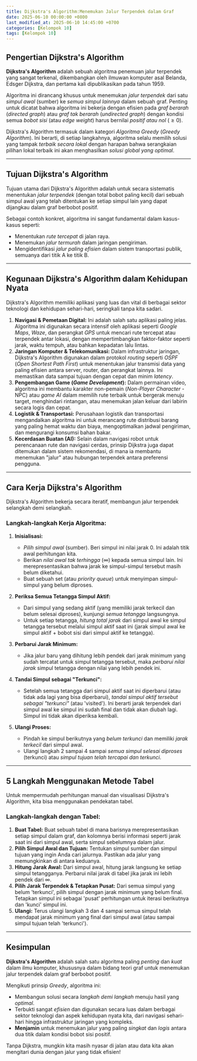 ```yaml
---
title: Dijkstra's Algorithm:Menemukan Jalur Terpendek dalam Graf
date: 2025-06-10 00:00:00 +0800
last_modified_at: 2025-06-10 14:45:00 +0700
categories: [Kelompok 10]
tags: [Kelompok 10]
---
```


## Pengertian Dijkstra's Algorithm

**Dijkstra's Algorithm** adalah sebuah algoritma penemuan jalur terpendek yang sangat terkenal, dikembangkan oleh ilmuwan komputer asal Belanda, Edsger Dijkstra, dan pertama kali dipublikasikan pada tahun 1959.

Algoritma ini dirancang khusus untuk menemukan *jalur terpendek* dari satu *simpul awal* (sumber) ke *semua simpul lainnya* dalam sebuah graf. Penting untuk dicatat bahwa algoritma ini bekerja dengan efisien pada *graf berarah* (*directed graph*) atau *graf tak berarah* (*undirected graph*) dengan kondisi semua *bobot sisi* (atau *edge weight*) harus bernilai *positif atau nol* ($\ge 0$).

Dijkstra's Algorithm termasuk dalam kategori *Algoritma Greedy* (*Greedy Algorithm*). Ini berarti, di setiap langkahnya, algoritma selalu memilih solusi yang tampak *terbaik secara lokal* dengan harapan bahwa serangkaian pilihan lokal terbaik ini akan menghasilkan *solusi global yang optimal*.

---

## Tujuan Dijkstra's Algorithm

Tujuan utama dari Dijkstra's Algorithm adalah untuk secara sistematis menentukan *jalur terpendek* (dengan total bobot paling kecil) dari sebuah simpul awal yang telah ditentukan ke setiap simpul lain yang dapat dijangkau dalam graf berbobot positif.

Sebagai contoh konkret, algoritma ini sangat fundamental dalam kasus-kasus seperti:
* Menentukan *rute tercepat* di jalan raya.
* Menemukan *jalur termurah* dalam jaringan pengiriman.
* Mengidentifikasi *jalur paling efisien* dalam sistem transportasi publik, semuanya dari titik A ke titik B.

---

## Kegunaan Dijkstra's Algorithm dalam Kehidupan Nyata

Dijkstra's Algorithm memiliki aplikasi yang luas dan vital di berbagai sektor teknologi dan kehidupan sehari-hari, seringkali tanpa kita sadari.

1.  **Navigasi & Pemetaan Digital:** Ini adalah salah satu aplikasi paling jelas. Algoritma ini digunakan secara intensif oleh aplikasi seperti *Google Maps*, *Waze*, dan perangkat *GPS* untuk mencari rute tercepat atau terpendek antar lokasi, dengan mempertimbangkan faktor-faktor seperti jarak, waktu tempuh, atau bahkan kepadatan lalu lintas.
2.  **Jaringan Komputer & Telekomunikasi:** Dalam infrastruktur jaringan, Dijkstra's Algorithm digunakan dalam protokol *routing* seperti *OSPF* (*Open Shortest Path First*) untuk menentukan jalur transmisi data yang paling efisien antara server, router, dan perangkat lainnya. Ini memastikan data sampai tujuan dengan cepat dan minim *latency*.
3.  **Pengembangan Game (*Game Development*):** Dalam permainan video, algoritma ini membantu karakter non-pemain (*Non-Player Character* - NPC) atau *game AI* dalam memilih rute terbaik untuk bergerak menuju target, menghindari rintangan, atau menemukan jalan keluar dari labirin secara logis dan cepat.
4.  **Logistik & Transportasi:** Perusahaan logistik dan transportasi mengandalkan algoritma ini untuk merancang rute distribusi barang yang paling hemat waktu dan biaya, mengoptimalkan jadwal pengiriman, dan mengurangi konsumsi bahan bakar.
5.  **Kecerdasan Buatan (AI):** Selain dalam navigasi robot untuk perencanaan rute dan navigasi cerdas, prinsip Dijkstra juga dapat ditemukan dalam sistem rekomendasi, di mana ia membantu menemukan "jalur" atau hubungan terpendek antara preferensi pengguna.

---

## Cara Kerja Dijkstra's Algorithm

Dijkstra's Algorithm bekerja secara iteratif, membangun jalur terpendek selangkah demi selangkah.

### Langkah-langkah Kerja Algoritma:

1.  **Inisialisasi:**
    * *Pilih simpul awal* (sumber). Beri simpul ini nilai jarak 0. Ini adalah titik awal perhitungan kita.
    * Berikan *nilai awal tak terhingga* ($\infty$) kepada semua simpul lain. Ini merepresentasikan bahwa jarak ke simpul-simpul tersebut masih belum diketahui.
    * Buat sebuah set (atau *priority queue*) untuk menyimpan simpul-simpul yang belum diproses.

2.  **Periksa Semua Tetangga Simpul Aktif:**
    * Dari simpul yang sedang aktif (yang memiliki jarak terkecil dan belum selesai diproses), kunjungi *semua tetangga* langsungnya.
    * Untuk setiap tetangga, *hitung total jarak* dari simpul awal ke simpul tetangga tersebut melalui simpul aktif saat ini (jarak simpul awal ke simpul aktif + bobot sisi dari simpul aktif ke tetangga).

3.  **Perbarui Jarak Minimum:**
    * Jika jalur baru yang dihitung lebih pendek dari jarak minimum yang sudah tercatat untuk simpul tetangga tersebut, maka *perbarui nilai jarak* simpul tetangga dengan nilai yang lebih pendek ini.

4.  **Tandai Simpul sebagai "Terkunci":**
    * Setelah semua tetangga dari simpul aktif saat ini diperbarui (atau tidak ada lagi yang bisa diperbarui), *tandai simpul aktif tersebut sebagai "terkunci"* (atau 'visited'). Ini berarti jarak terpendek dari simpul awal ke simpul ini sudah final dan tidak akan diubah lagi. Simpul ini tidak akan diperiksa kembali.

5.  **Ulangi Proses:**
    * Pindah ke simpul berikutnya yang *belum terkunci* dan memiliki *jarak terkecil* dari simpul awal.
    * Ulangi langkah 2 sampai 4 sampai *semua simpul selesai diproses* (terkunci) atau *simpul tujuan telah tercapai dan terkunci*.

---

## 5 Langkah Menggunakan Metode Tabel

Untuk mempermudah perhitungan manual dan visualisasi Dijkstra's Algorithm, kita bisa menggunakan pendekatan tabel.

### Langkah-langkah dengan Tabel:

1.  **Buat Tabel:** Buat sebuah tabel di mana barisnya merepresentasikan setiap simpul dalam graf, dan kolomnya berisi informasi seperti jarak saat ini dari simpul awal, serta simpul sebelumnya dalam jalur.
2.  **Pilih Simpul Awal dan Tujuan:** Tentukan simpul sumber dan simpul tujuan yang ingin Anda cari jalurnya. Pastikan ada jalur yang memungkinkan di antara keduanya.
3.  **Hitung Jarak Awal:** Dari simpul awal, hitung jarak langsung ke setiap simpul tetangganya. Perbarui nilai jarak di tabel jika jarak ini lebih pendek dari $\infty$.
4.  **Pilih Jarak Terpendek & Tetapkan Pusat:** Dari semua simpul yang belum 'terkunci', pilih simpul dengan jarak minimum yang belum final. Tetapkan simpul ini sebagai 'pusat' perhitungan untuk iterasi berikutnya dan 'kunci' simpul ini.
5.  **Ulangi:** Terus ulangi langkah 3 dan 4 sampai semua simpul telah mendapat jarak minimum yang final dari simpul awal (atau sampai simpul tujuan telah 'terkunci').

---

## Kesimpulan

**Dijkstra's Algorithm** adalah salah satu algoritma paling *penting* dan *kuat* dalam ilmu komputer, khususnya dalam bidang teori graf untuk menemukan jalur terpendek dalam graf berbobot positif.

Mengikuti prinsip *Greedy*, algoritma ini:
* Membangun solusi secara *langkah demi langkah* menuju hasil yang *optimal*.
* Terbukti sangat *efisien* dan digunakan secara luas dalam berbagai sektor teknologi dan aspek kehidupan nyata kita, dari navigasi sehari-hari hingga infrastruktur jaringan yang kompleks.
* **Menjamin** untuk menemukan jalur yang paling *singkat* dan *logis* antara dua titik dalam kondisi bobot sisi positif.

Tanpa Dijkstra, mungkin kita masih nyasar di jalan atau data kita akan mengitari dunia dengan jalur yang tidak efisien!